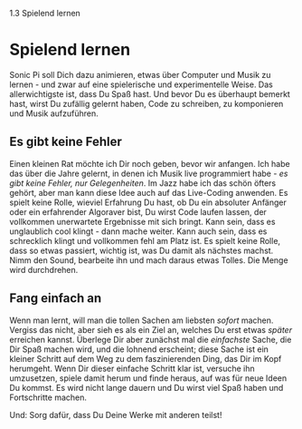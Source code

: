 1.3 Spielend lernen

# Spielend lernen

Sonic Pi soll Dich dazu animieren, etwas über Computer und Musik zu 
lernen - und zwar auf eine spielerische und experimentelle Weise. Das 
allerwichtigste ist, dass Du Spaß hast. Und bevor Du es überhaupt 
bemerkt hast, wirst Du zufällig gelernt haben, Code zu schreiben, zu 
komponieren und Musik aufzuführen.

## Es gibt keine Fehler

Einen kleinen Rat möchte ich Dir noch geben, bevor wir anfangen. Ich 
habe das über die Jahre gelernt, in denen ich Musik live programmiert 
habe - *es gibt keine Fehler, nur Gelegenheiten*. Im Jazz habe ich das 
schön öfters gehört, aber man kann diese Idee auch auf das Live-Coding 
anwenden. Es spielt keine Rolle, wieviel Erfahrung Du hast, ob Du ein 
absoluter Anfänger oder ein erfahrender Algoraver bist, Du wirst Code 
laufen lassen, der vollkommen unerwartete Ergebnisse mit sich bringt. 
Kann sein, dass es unglaublich cool klingt - dann mache weiter. Kann 
auch sein, dass es schrecklich klingt und vollkommen fehl am Platz ist. 
Es spielt keine Rolle, dass so etwas passiert, wichtig ist, was Du damit 
als nächstes machst. Nimm den Sound, bearbeite ihn und mach daraus etwas 
Tolles. Die Menge wird durchdrehen.

## Fang einfach an

Wenn man lernt, will man die tollen Sachen am liebsten *sofort* machen. 
Vergiss das nicht, aber sieh es als ein Ziel an, welches Du erst etwas 
*später* erreichen kannst. Überlege Dir aber zunächst mal die 
*einfachste* Sache, die Dir Spaß machen wird, und die lohnend 
erscheint; diese Sache ist ein kleiner Schritt auf dem Weg zu dem 
faszinierenden Ding, das Dir im Kopf herumgeht. Wenn Dir dieser 
einfache Schritt klar ist, versuche ihn umzusetzen, spiele damit 
herum und finde heraus, auf was für neue Ideen Du kommst. Es wird nicht 
lange dauern und Du wirst viel Spaß haben und Fortschritte machen.

Und: Sorg dafür, dass Du Deine Werke mit anderen teilst!
